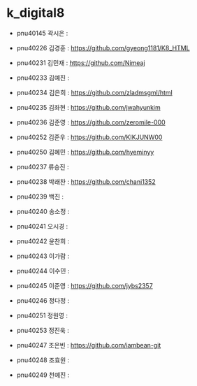 # k_digital8
+ pnu40145	곽시은 : 
 
+ pnu40226	김경훈 : https://github.com/gyeong1181/K8_HTML
+ pnu40231	김민재 : https://github.com/Nimeaj
 
+ pnu40233	김예진 : 
+ pnu40234	김은희 : https://github.com/zladmsgml/html
+ pnu40235	김좌현 : https://github.com/jwahyunkim
+ pnu40236	김준영 : https://github.com/zeromile-000
+ pnu40252	김준우 : https://github.com/KIKJUNW00
+ pnu40250	김혜민 : https://github.com/hyeminyy  
+ pnu40237	류승진 : 
+ pnu40238	박래찬 : https://github.com/chani1352
+ pnu40239	백진 : 
+ pnu40240	송소정 : 
+ pnu40241	오시경 : 
+ pnu40242	윤찬희 : 
+ pnu40243	이가람 : 
+ pnu40244	이수민 : 
+ pnu40245	이준영 : https://github.com/jybs2357
+ pnu40246	정다정 : 
+ pnu40251	정원영 : 
+ pnu40253	정진욱 : 
+ pnu40247	조은빈 : https://github.com/iambean-git
+ pnu40248	조효원 : 
+ pnu40249	천예진 : 
